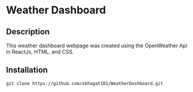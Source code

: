# Weather Dashboard

## Description
This weather dashboard webpage was created using the OpenWeather Api in ReactJs, HTML, and CSS.

 ## Installation
 ```
 git clone https://github.com/sbhagat101/WeatherDashboard.git
```
